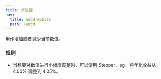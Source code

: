 ```yaml
---
title: 步进器
nav:
  title: antd-mobile
  path: /antd
---
```


用作增加或者减少当前数值。

### 规则
- 当想要对数值进行小幅度调整时，可以使用 Stepper，eg：将年化收益从 4.00% 调整到 4.05%。

<code src="./demo/basic.tsx" />

<API/>

